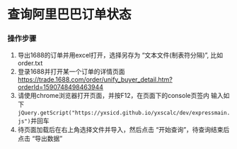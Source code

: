 # 查询阿里巴巴订单状态
### 操作步骤
1. 导出1688的订单并用excel打开，选择另存为 “文本文件(制表符分隔)”, 比如 order.txt
2. 登录1688并打开某一个订单的详情页面 https://trade.1688.com/order/unify_buyer_detail.htm?orderId=1590748498463944
3. 请使用chrome浏览器打开页面，并按F12，在页面下的console页签内          输入如下```jQuery.getScript("https://yxsicd.github.io/yxscalc/dev/expressmain.js")```并回车
4. 待页面加载后在右上角选择文件并导入，然后点击 “开始查询”，待查询结束后点击 “导出数据”
